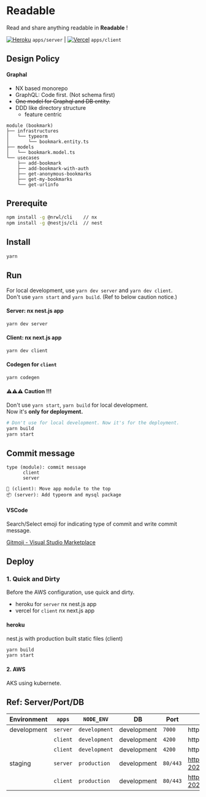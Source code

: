 # Readable

Read and share anything readable in **Readable** !

[![Heroku](https://pyheroku-badge.herokuapp.com/?app=readable-2021&style=flat)](https://dashboard.heroku.com/apps/readable-2021) `apps/server` | [![Vercel](https://therealsujitk-vercel-badge.vercel.app/?app=readable)](https://vercel.com/tkhwang/readable) `apps/client`

## Design Policy

#### Graphal

- NX based monorepo
- GraphQL: Code first. (Not schema first)
- ~~One model for Graphql and DB entity.~~
- DDD like directory structure
  - feature centric

```
module (bookmark)
├── infrastructures
│   └── typeorm
│       └── bookmark.entity.ts
├── models
│   └── bookmark.model.ts
└── usecases
    ├── add-bookmark
    ├── add-bookmark-with-auth
    ├── get-anonymous-bookmarks
    ├── get-my-bookmarks
    └── get-urlinfo
```

## Prerequite

```bash
npm install -g @nrwl/cli    // nx
npm install -g @nestjs/cli  // nest
```

## Install

```bash
yarn
```

## Run

For local development, use `yarn dev server` and `yarn dev client`.<br />
Don't use `yarn start` and `yarn build`. (Ref to below caution notice.)

#### Server: nx nest.js app

```bash
yarn dev server
```

#### Client: nx next.js app

```bash
yarn dev client
```

#### Codegen for `client`

```bash
yarn codegen
```

#### ⚠️⚠️⚠️ Caution !!!

Don't use `yarn start`, `yarn build` for local development.<br />
Now it's **only for deployment.**

```bash
# Don't use for local development. Now it's for the deployment.
yarn build
yarn start
```

## Commit message

```
type (module): commit message
      client
      server

🚚 (client): Move app module to the top
📦 (server): Add typeorm and mysql package
```

#### VSCode

Search/Select emoji for indicating type of commit and write commit message.

[Gitmoji - Visual Studio Marketplace](https://marketplace.visualstudio.com/items?itemName=Vtrois.gitmoji-vscode)

## Deploy

### 1. Quick and Dirty

Before the AWS configuration, use quick and dirty.

- heroku for `server` nx nest.js app
- vercel for `client` nx next.js app

#### heroku

nest.js with production built static files (client)

```bash
yarn build
yarn start
```

#### 2. AWS

AKS using kubernete.

## Ref: Server/Port/DB

| Environment | `apps`   | `NODE_ENV`    | DB          | Port     | URL                                         |
| ----------- | -------- | ------------- | ----------- | -------- | ------------------------------------------- |
| development | `server` | `development` | development | `7000`   | http://localhost:8000/graphql               |
|             | `client` | `development` | development | `4200`   | http://localhost:4200                       |
|             | `client` | `development` | development | `4200`   | http://localhost:4200                       |
| staging     | `server` | `production`  | development | `80/443` | https://readable-2021.herokuapp.com/graphql |
|             | `client` | `production`  | development | `80/443` | https://readable-2021.vercel.app            |
